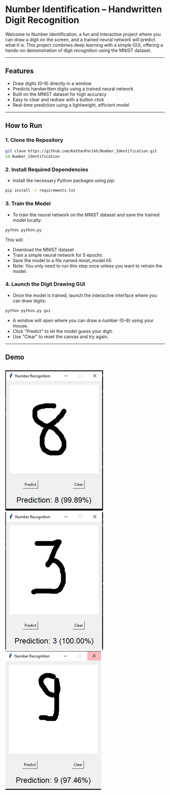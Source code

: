 #  **Number Identification** – Handwritten Digit Recognition

Welcome to Number Identification, a fun and interactive project where you can draw a digit on the screen, and a trained neural network will predict what it is. This project combines deep learning with a simple GUI, offering a hands-on demonstration of digit recognition using the MNIST dataset.

---

##  Features

-  Draw digits (0–9) directly in a window
-  Predicts handwritten digits using a trained neural network
-  Built on the MNIST dataset for high accuracy
-  Easy to clear and redraw with a button click
-  Real-time prediction using a lightweight, efficient model

---

##  How to Run

### 1. Clone the Repository

```bash
git clone https://github.com/KathanParikh/Number_Identification.git
cd Number_Identification
```
### 2. Install Required Dependencies
- Install the necessary Python packages using pip:
```bash
pip install -r requirements.txt
```

### 3. Train the Model
- To train the neural network on the MNIST dataset and save the trained model locally:
```bash
python python.py
```
This will:
- Download the MNIST dataset
- Train a simple neural network for 5 epochs
- Save the model to a file named mnist_model.h5
- Note: You only need to run this step once unless you want to retrain the model.

### 4. Launch the Digit Drawing GUI
- Once the model is trained, launch the interactive interface where you can draw digits:
```bash
python python.py gui
```
- A window will open where you can draw a number (0–9) using your mouse.
- Click "Predict" to let the model guess your digit.
- Use "Clear" to reset the canvas and try again.

---
## Demo
![Demo](demo.PNG)
![Demo](demo2.PNG)
![Demo](demo3.PNG)
---
